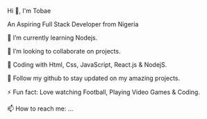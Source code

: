            
 
 Hi 👋, I'm Tobae
 
 An Aspiring Full Stack Developer from Nigeria
 
 🌱 I’m currently learning Nodejs.
 
 👯 I’m looking to collaborate on projects.
 
 🚀 Coding with Html, Css, JavaScript, React.js & NodejS.
 
 💞️ Follow my github to stay updated on my amazing projects.
 
 ⚡ Fun fact: Love watching Football, Playing Video Games & Coding.  
 
 📫 How to reach me: ...


